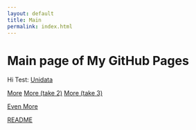 ```yaml
---
layout: default
title: Main
permalink: index.html
---
```

# Main page of My GitHub Pages
Hi
Test: [Unidata](https://www.unidata.ucar.edu)

[More](more.md)
[More (take 2)](more.html)
[More (take 3)](https://ethanrd.github.io/more.html)

[Even More](even-more/even-more.md)

[README](README.md)
